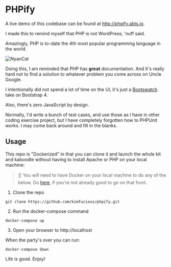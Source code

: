 # PHPify

A live demo of this codebase can be found at http://phpify.abts.io.

I made this to remind myself that PHP is not WordPress; 'nuff said.

Amazingly, PHP is to-date the 4th most popular programming language in the world.

![NyanCat](https://media.giphy.com/media/Rm9RzjSAfXm4o/giphy.gif)

Doing this, I am reminded that PHP has **great** documentation.  And it's really hard *not* to find a solution to whatever problem you come across on Uncle Google.

I intentionally did not spend a lot of time on the UI, it's just a [Bootswatch](https://bootswatch.com/slate/) take on Bootstrap 4.

Also, there's zero JavaScript by design.

Normally, I'd write a bunch of test cases, and use those as I have in other coding exercise project, but I have completely forgotten how to PHPUnit works.  I may come back around and fill in the blanks.

## Usage

This repo is "Dockerized" in that you can clone it and launch the whole kit and kaboodle without having to install Apache or PHP on your local machine:

> :point_up:  You will need to have Docker on your local machine to do any of the below.  Go [here](https://www.docker.com), if you're not already good to go on that front.

1. Clone the repo
```shell
git clone https://github.com/kimfucious/phpify.git
```
2. Run the docker-compose command
```shell
docker-compose up
```
3.  Open your browser to http://localhost

When the party's over you can run:
```shell
docker-compose down
```

Life is good.  Enjoy!
